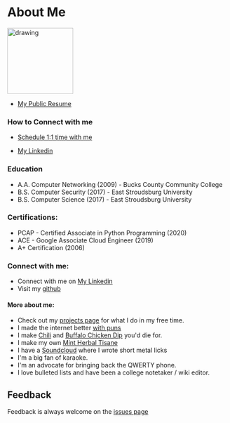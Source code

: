 # About Me
<img src="https://i.imgur.com/6WgxY0X.png" alt="drawing" width="150"/>

* [My Public Resume](https://docs.google.com/document/d/1uvc-U7dC4QSa3q8V0DhF2e_8Vd_OGCmebDLZKrT9FtA) 

### How to Connect with me

* [Schedule 1:1 time with me](https://calendly.com/crawsome)

* [My Linkedin](https://www.linkedin.com/in/colingburke/)

### Education
  * A.A. Computer Networking (2009) - Bucks County Community College
  * B.S. Computer Security (2017) - East Stroudsburg University
  * B.S. Computer Science (2017) - East Stroudsburg University

### Certifications:
  * PCAP - Certified Associate in Python Programming (2020)
  * ACE - Google Associate Cloud Engineer (2019)
  * A+ Certification (2006)

### Connect with me:
  * Connect with me on [My Linkedin](https://www.linkedin.com/in/colingburke/)
  * Visit my [github](https://github.com/crawsome)
  
#### More about me:
* Check out my [projects page]() for what I do in my free time. 
* I made the internet better [with puns](https://knowyourmeme.com/memes/name-puns)
* I make [Chili](https://i.imgur.com/WzLIpDv.png) and [Buffalo Chicken Dip](https://i.imgur.com/1XvIf0p.png) you'd die for. 
* I make my own [Mint Herbal Tisane](https://i.imgur.com/0RtLsn8.png)
* I have a [Soundcloud](https://www.soundcloud.com/crawsome) where I wrote short metal licks
* I'm a big fan of karaoke. 
* I'm an advocate for bringing back the QWERTY phone. 
* I love bulleted lists and have been a college notetaker / wiki editor. 

## Feedback
Feedback is always welcome on the [issues page](https://github.com/crawsome/colinburke.github.io/issues)
